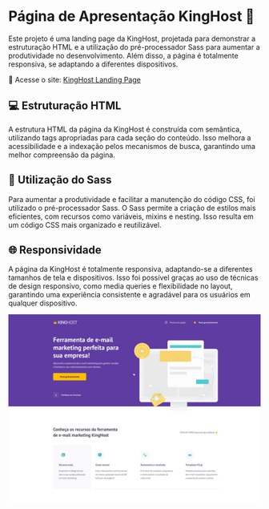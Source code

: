 # Página de Apresentação KingHost 🚀

Este projeto é uma landing page da KingHost, projetada para demonstrar a estruturação HTML e a utilização do pré-processador Sass para aumentar a produtividade no desenvolvimento. Além disso, a página é totalmente responsiva, se adaptando a diferentes dispositivos.

🔗 Acesse o site: [KingHost Landing Page](https://loriprojects-kinghost.netlify.app/)

## 💻 Estruturação HTML

A estrutura HTML da página da KingHost é construída com semântica, utilizando tags apropriadas para cada seção do conteúdo. Isso melhora a acessibilidade e a indexação pelos mecanismos de busca, garantindo uma melhor compreensão da página.

## 🎨 Utilização do Sass

Para aumentar a produtividade e facilitar a manutenção do código CSS, foi utilizado o pré-processador Sass. O Sass permite a criação de estilos mais eficientes, com recursos como variáveis, mixins e nesting. Isso resulta em um código CSS mais organizado e reutilizável.

## 🌐 Responsividade

A página da KingHost é totalmente responsiva, adaptando-se a diferentes tamanhos de tela e dispositivos. Isso foi possível graças ao uso de técnicas de design responsivo, como media queries e flexibilidade no layout, garantindo uma experiência consistente e agradável para os usuários em qualquer dispositivo.

![Page](./kinghost.jpeg)

